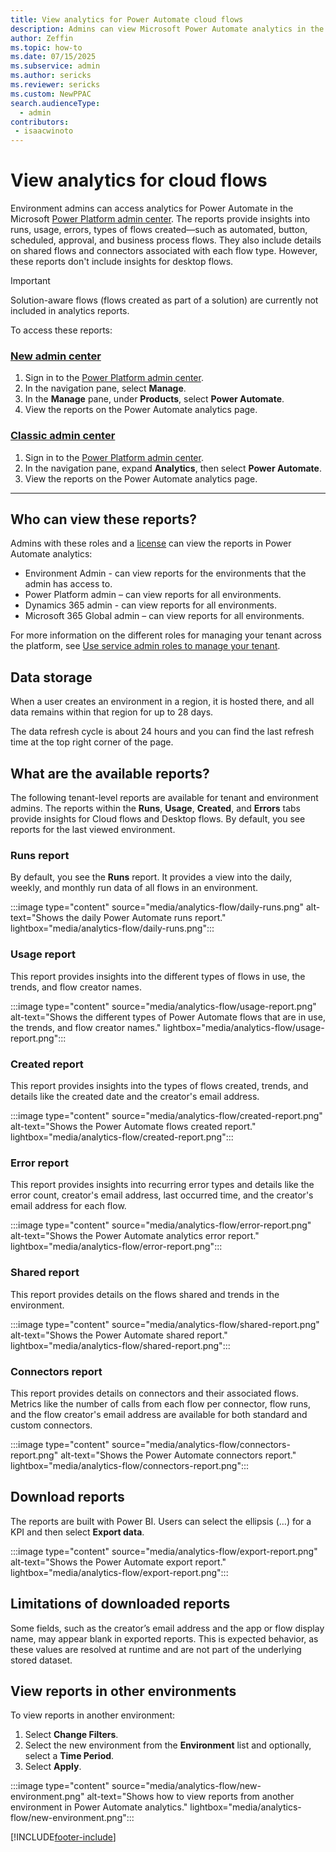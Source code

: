 ```yaml
---
title: View analytics for Power Automate cloud flows
description: Admins can view Microsoft Power Automate analytics in the Power Platform admin center, including reports on run data of flows, flows created, usage, and errors.
author: Zeffin 
ms.topic: how-to
ms.date: 07/15/2025
ms.subservice: admin
ms.author: sericks
ms.reviewer: sericks
ms.custom: NewPPAC
search.audienceType: 
  - admin
contributors:
 - isaacwinoto
---
```

# View analytics for cloud flows

Environment admins can access analytics for Power Automate in the Microsoft [Power Platform admin center](https://admin.powerplatform.microsoft.com/analytics/flow). The reports provide insights into runs, usage, errors, types of flows created—such as automated, button, scheduled, approval, and business process flows. They also include details on shared flows and connectors associated with each flow type. However, these reports don't include insights for desktop flows.

> [!IMPORTANT]
> Solution-aware flows (flows created as part of a solution) are currently not included in analytics reports.
>

To access these reports:

### [New admin center](#tab/new)

1. Sign in to the [Power Platform admin center](https://admin.powerplatform.microsoft.com/).
1. In the navigation pane, select **Manage**.
1. In the **Manage** pane, under **Products**, select **Power Automate**.
1. View the reports on the Power Automate analytics page.

### [Classic admin center](#tab/classic)

1. Sign in to the [Power Platform admin center](https://admin.powerplatform.microsoft.com/).
1. In the navigation pane, expand **Analytics**, then select **Power Automate**.
1. View the reports on the Power Automate analytics page.

---

## Who can view these reports?

Admins with these roles and a [license](pricing-billing-skus.md) can view the reports in Power Automate analytics:

- Environment Admin - can view reports for the environments that the admin has access to.
- Power Platform admin – can view reports for all environments.
- Dynamics 365 admin - can view reports for all environments.
- Microsoft 365 Global admin – can view reports for all environments.

For more information on the different roles for managing your tenant across the platform, see [Use service admin roles to manage your tenant](use-service-admin-role-manage-tenant.md).

## Data storage

When a user creates an environment in a region, it is hosted there, and all data remains within that region for up to 28 days.

The data refresh cycle is about 24 hours and you can find the last refresh time at the top right corner of the page.

## What are the available reports?

The following tenant-level reports are available for tenant and environment admins. The reports within the **Runs**, **Usage**, **Created**, and **Errors** tabs provide insights for Cloud flows and Desktop flows. By default, you see reports for the last viewed environment.

### Runs report

By default, you see the **Runs** report. It provides a view into the daily, weekly, and monthly run data of all flows in an environment.

:::image type="content" source="media/analytics-flow/daily-runs.png" alt-text="Shows the daily Power Automate runs report." lightbox="media/analytics-flow/daily-runs.png":::

### Usage report

This report provides insights into the different types of flows in use, the trends, and flow creator names.

:::image type="content" source="media/analytics-flow/usage-report.png" alt-text="Shows the different types of Power Automate flows that are in use, the trends, and flow creator names." lightbox="media/analytics-flow/usage-report.png":::

### Created report

This report provides insights into the types of flows created, trends, and details like the created date and the creator's email address.

:::image type="content" source="media/analytics-flow/created-report.png" alt-text="Shows the Power Automate flows created report." lightbox="media/analytics-flow/created-report.png":::

### Error report

This report provides insights into recurring error types and details like the error count, creator's email address, last occurred time, and the creator's email address for each flow.

:::image type="content" source="media/analytics-flow/error-report.png" alt-text="Shows the Power Automate analytics error report." lightbox="media/analytics-flow/error-report.png":::

### Shared report

This report provides details on the flows shared and trends in the environment.

:::image type="content" source="media/analytics-flow/shared-report.png" alt-text="Shows the Power Automate shared report." lightbox="media/analytics-flow/shared-report.png":::

### Connectors report

This report provides details on connectors and their associated flows. Metrics like the number of calls from each flow per connector, flow runs, and the flow creator's email address are available for both standard and custom connectors.

:::image type="content" source="media/analytics-flow/connectors-report.png" alt-text="Shows the Power Automate connectors report." lightbox="media/analytics-flow/connectors-report.png":::

## Download reports

The reports are built with Power BI. Users can select the ellipsis (…) for a KPI and then select **Export data**.

:::image type="content" source="media/analytics-flow/export-report.png" alt-text="Shows the Power Automate export report." lightbox="media/analytics-flow/export-report.png":::

## Limitations of downloaded reports

Some fields, such as the creator’s email address and the app or flow display name, may appear blank in exported reports. This is expected behavior, as these values are resolved at runtime and are not part of the underlying stored dataset.

## View reports in other environments

To view reports in another environment:

1. Select **Change Filters**.
1. Select the new environment from the **Environment** list and optionally, select a **Time Period**.
1. Select **Apply**.

:::image type="content" source="media/analytics-flow/new-environment.png" alt-text="Shows how to view reports from another environment in Power Automate analytics." lightbox="media/analytics-flow/new-environment.png":::

[!INCLUDE[footer-include](../includes/footer-banner.md)]
